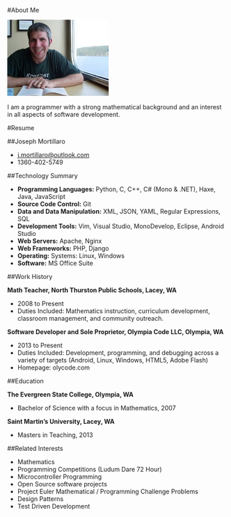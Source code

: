 #About Me

![Photo](/photo.JPG)

I am a programmer with a strong mathematical background and an interest in all aspects of  software development.

#Resume

##Joseph Mortillaro

* j.mortillaro@outlook.com    
* 1360-402-5749

##Technology Summary

* __Programming Languages:__ Python, C, C++, C# (Mono & .NET), Haxe, Java, JavaScript
* __Source Code Control:__ Git
* __Data and Data Manipulation:__ XML, JSON, YAML, Regular Expressions, SQL
* __Development Tools:__ Vim, Visual Studio, MonoDevelop, Eclipse, Android Studio
* __Web Servers:__ Apache, Nginx
* __Web Frameworks:__ PHP, Django
* __Operating:__ Systems: Linux, Windows
* __Software:__ MS Office Suite

##Work History

__Math Teacher, North Thurston Public Schools, Lacey, WA__

* 2008 to Present
* Duties Included: Mathematics instruction, curriculum development, classroom management, and community outreach.

__Software Developer and Sole Proprietor, Olympia Code LLC, Olympia, WA__

* 2013 to Present
* Duties Included: Development, programming, and debugging across a variety of targets (Android, Linux, Windows, HTML5, Adobe Flash)
* Homepage: olycode.com

##Education

__The Evergreen State College, Olympia, WA__

* Bachelor of Science with a focus in Mathematics, 2007

__Saint Martin’s University, Lacey, WA__

* Masters in Teaching, 2013

##Related Interests

* Mathematics
* Programming Competitions (Ludum Dare 72 Hour)
* Microcontroller Programming
* Open Source software projects
* Project Euler Mathematical / Programming Challenge Problems    
* Design Patterns
* Test Driven Development